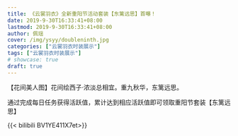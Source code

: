 ```yaml
---
title: 《云裳羽衣》全新重阳节活动套装【东篱远思】首曝！
date: 2019-9-30T16:33:41+08:00
lastmod: 2019-9-30T16:33:41+08:00
author: 佩瑶
cover: /img/ysyy/doubleninth.jpg
categories: ["云裳羽衣时装展示"]
tags: ["云裳羽衣时装展示"]
# showcase: true
draft: true
---
```

【花间美人图】花间绘西子·浓淡总相宜。重九秋华，东篱远思。

<!--more-->

通过完成每日任务获得活跃值，累计达到相应活跃值即可领取重阳节套装【东篱远思】

{{< bilibili BV1YE411X7et>}}